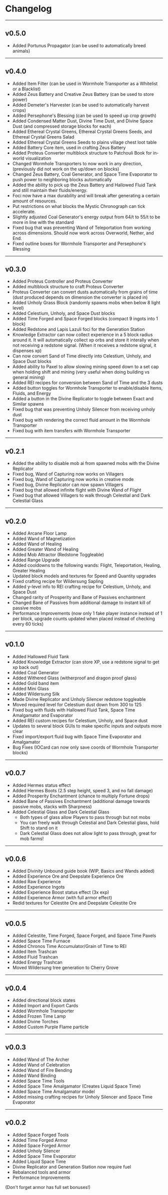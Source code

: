 # Changelog

---
## v0.5.0
- Added Portunus Propagator (can be used to automatically breed animals)

---
## v0.4.0
- Added Item Filter (can be used in Wormhole Transporter as a Whitelist or a Blacklist)
- Added Zeus Battery and Creative Zeus Battery (can be used to store power)
- Added Demeter's Harvester (can be used to automatically harvest crops)
- Added Persephone's Blessing (can be used to speed up crop growth)
- Added Condensed Matter Dust, Divine Time Dust, and Divine Space Dust (and compressed storage blocks for each)
- Added Ethereal Crystal Greens, Ethereal Crystal Greens Seeds, and Ethereal Crystal Greens Salad
- Added Ethereal Crystal Greens Seeds to plains village chest loot table
- Added Battery Core item, used in crafting Zeus Battery
- Added Proteus Converter multiblock structure to Patchouli Book for in-world visualization
- Changed Wormhole Transporters to now work in any direction, (previously did not work on the up/down on blocks)
- Changed Zeus Battery, Coal Generator, and Space Time Evaporator to push power to neighboring blocks automatically
- Added the ability to pick up the Zeus Battery and Hallowed Fluid Tank and still maintain their fluids/energy.
- Foci now have a max durability and will break after generating a certain amount of resources.
- Put restrictions on what blocks the Mystic Chronograph can tick accelerate.
- Slightly adjusted Coal Generator's energy output from 64/t to 55/t to be more in line with the standard
- Fixed bug that was preventing Wand of Teleportation from working across dimensions. Should now work across Overworld, Nether, and End.
- Fixed outline boxes for Wormhole Transporter and Persephone's Blessing

---
## v0.3.0
- Added Proteus Controller and Proteus Converter
- Added multiblock structure to craft Proteus Converter
- Proteus Converter can convert dusts automatically from grains of time (dust produced depends on dimension the converter is placed in)
- Added Unholy Grass Block (randomly spawns mobs when below 8 light level)
- Added Celestium, Unholy, and Space Dust blocks
- Added Time Forged and Space Forged blocks (compact 9 ingots into 1 block)
- Added Redstone and Lapis Lazuli foci for the Generation Station
- Knowledge Extractor can now collect experience in a 5 block radius around it. It will automatically collect xp orbs 
and store it interally when not receiving a redstone signal. (When it receives a redstone signal, it dispenses xp)
- Can now convert Sand of Time directly into Celestium, Unholy, and Space Dust blocks
- Added ability to Paxel to allow slowing mining speed down to a set cap when holding shift and mining (very useful when doing building vs general mining)
- Added REI recipes for conversion between Sand of Time and the 3 dusts
- Added button toggles for Wormhole Transporter to enable/disable Items, Fluids, and Energy
- Added a button in the Divine Replicator to toggle between Exact and Similar spawns
- Fixed bug that was preventing Unholy Silencer from receiving unholy dust
- Fixed bug with rendering the correct fluid amount in the Wormhole Transporter
- Fixed bug with item transfers with Wormhole Transporter

---
## v0.2.1
- Added the ability to disable mob ai from spawned mobs with the Divine Replicator
- Fixed bug, Wand of Capturing now works on Villagers
- Fixed bug, Wand of Capturing now works in creative mode
- Fixed bug, Divine Replicator can now spawn Villagers
- Fixed bug that allowed infinite flight with Divine Wand of Flight
- Fixed bug that allowed Villagers to walk through Celestial and Dark Celestial Glass

---
## v0.2.0
- Added Arcane Floor Lamp
- Added Wand of Magnetization
- Added Wand of Healing
- Added Greater Wand of Healing
- Added Mob Attractor (Redstone Toggleable)
- Added Range Upgrade
- Added cooldowns to the following wands: Flight, Teleportation, Healing, Greater Healing
- Updated block models and textures for Speed and Quantity upgrades
- Fixed crafting recipe for Wildersung Sapling
- Added y-level info to REI crafting recipe for Celestium, Unholy, and Space Dust
- Changed rarity of Prosperity and Bane of Passives enchantment
- Changed Bane of Passives from additional damage to instant kill of passive mobs
- Performance Improvements (now only 1 fake player instance instead of 1 per block, upgrade counts updated when placed instead of checking every 60 ticks)

---
## v0.1.0
- Added Hallowed Fluid Tank
- Added Knowledge Extractor (can store XP, use a redstone signal to get xp back out)
- Added Coal Generator
- Added Withered Glass (witherproof and dragon proof glass)
- Added Gold band item
- Added Mini Glass
- Added Wildersung Silk
- Made Divine Replicator and Unholy Silencer redstone toggleable
- Moved required level for Celestium dust down from 300 to 125
- Fixed bug with fluids with Hallowed Fluid Tank, Space Time Amalgamator and Evaporator
- Added REI custom recipes for Celestium, Unholy, and Space dust
- Updates to several block GUIs to make specific inputs and outputs more clear
- Fixed import/export fluid bug with Space Time Evaporator and Amalgamator
- Bug Fixes (IOCard can now only save coords of Wormhole Transporter blocks)

---
## v0.0.7
- Added Hermes status effect
- Added Hermes Boots (2.5 step height, speed 3, and no fall damage)
- Added Prosperity Enchantment (chance to multiply Fortune drops)
- Added Bane of Passives Enchantment (additional damage towards passive mobs, stacks with Sharpness)
- Added Celestial Glass and Dark Celestial Glass
  - Both types of glass allow Players to pass through but not mobs
  - You can freely walk through Celestial and Dark Celestial glass, hold Shift to stand on it
  - Dark Celestial Glass does not allow light to pass through, great for mob farms!

---
## v0.0.6
- Added Divinity Unbound guide book (WIP, Basics and Wands added)
- Added Experience Ore and Deepslate Experience Ore
- Added Raw Experience
- Added Experience Ingots
- Added Experience Boost status effect (3x exp)
- Added Experience Armor (with full armor effect)
- Redid textures for Celestite Ore and Deepslate Celestite Ore

---
## v0.0.5
- Added Celestite, Time Forged, Space Forged, and Space Time Paxels
- Added Space Time Furnace
- Added Chronos Time Accumulator/Grain of Time to REI
- Added Item Trashcan
- Added Fluid Trashcan
- Added Energy Trashcan
- Moved Wildersung tree generation to Cherry Grove

---
## v0.0.4
- Added directional block states
- Added Import and Export Cards
- Added Wormhole Transporter
- Added Frozen Time Lamp
- Added Divine Torches
- Added Custom Purple Flame particle

---

## v0.0.3
- Added Wand of The Archer
- Added Wand of Celebration
- Added Wand of Fire Bending
- Added Wand Binding
- Added Space Time Tools
- Added Space Time Amalgamator (Creates Liquid Space Time)
- Added Space Time Amalgamator model
- Added missing crafting recipes for Unholy Silencer and Space Time Evaporator

---
## v0.0.2
- Added Space Forged Tools
- Added Time Forged Armor
- Added Space Forged Armor
- Added Unholy Silencer
- Added Space Time Evaporator
- Added Liquid Space Time
- Divine Replicator and Generation Station now require fuel
- Rebalanced tools and armor
- Performance Improvements

(Don't forget armor has full set bonuses!)
